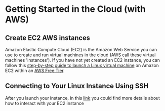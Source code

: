 # Getting Started in the Cloud (with AWS)

## Create EC2 AWS instances
Amazon Elastic Compute Cloud (EC2) is the Amazon Web Service you can use to create and run virtual machines in the cloud (AWS call these virtual machines 'instances'). 
If you have not yet created an EC2 instance, you can follow this [step-by-step guide to launch a Linux virtual machine](https://aws.amazon.com/getting-started/tutorials/launch-a-virtual-machine/) on Amazon EC2 within an [AWS Free Tier](https://aws.amazon.com/free/).

## Connecting to Your Linux Instance Using SSH
After you launch your instance, in this [link](http://docs.aws.amazon.com/AWSEC2/latest/UserGuide/AccessingInstancesLinux.html) you could find more details about how to interact with your EC2 instance 
